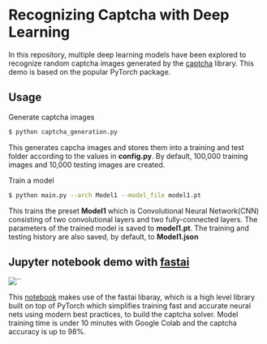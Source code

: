 # Recognizing Captcha with Deep Learning

In this repository, multiple deep learning models have been explored to recognize random captcha images generated by the [captcha](https://github.com/lepture/captcha "captcha") library. This demo is based on the popular PyTorch package.

## Usage

Generate captcha images
```bash
$ python captcha_generation.py
```
This generates capcha images and stores them into a training and test folder according to the values in **config.py**. By default, 100,000 training images and 10,000 testing images are created.

Train a model
```bash
$ python main.py --arch Model1 --model_file model1.pt
```
This trains the preset **Model1** which is Convolutional Neural Network(CNN) consisting of two convolutional layers and two fully-connected layers. The parameters of the trained model is saved to **model1.pt**. The training and testing history are also saved, by default, to **Model1.json**

## Jupyter notebook demo with [fastai](https://github.com/fastai/fastai "fastai")

![``](https://github.com/taiharry108/captcha_recognition/blob/master/demo.PNG?raw=true)

This [notebook](https://github.com/taiharry108/captcha_recognition/blob/master/Captcha_Recognition.ipynb "notebook") makes use of the fastai libaray, which is a high level library built on top of PyTorch which simplifies training fast and accurate neural nets using modern best practices, to build the captcha solver. Model training time is under 10 minutes with Google Colab and the captcha accuracy is up to 98%. 
